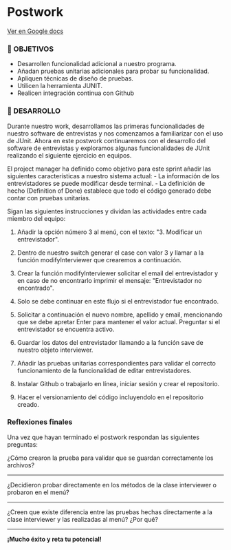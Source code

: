 # Postwork

[Ver en Google docs](https://docs.google.com/document/d/1hjAhgku2h0xnTDKSEA2dBWyz51G8g44runt4SRp4ctw/edit?usp=sharing)

### 🎯 OBJETIVOS

- Desarrollen funcionalidad adicional a nuestro programa.
- Añadan pruebas unitarias adicionales para probar su funcionalidad.
- Apliquen técnicas de diseño de pruebas.
- Utilicen la herramienta JUNIT. 
- Realicen integración continua con Github

### 🚀 DESARROLLO

Durante nuestro work, desarrollamos las primeras funcionalidades de nuestro software de entrevistas  y nos comenzamos a familiarizar con el uso de JUnit. Ahora en este postwork continuaremos con el desarrollo del software de entrevistas y exploramos algunas funcionalidades de JUnit realizando el siguiente ejercicio en equipos.

El project manager ha definido como objetivo para este sprint añadir las siguientes características a nuestro sistema actual:
    - La información de los entrevistadores se puede modificar desde terminal.
    - La definición de hecho (Definition of Done) establece que todo el código generado debe contar con pruebas unitarias.

Sigan las siguientes instrucciones y dividan las actividades entre cada miembro del equipo:

1. Añadir la opción número 3 al menú, con el texto: "3. Modificar un entrevistador". 

2. Dentro de nuestro switch generar el case con valor 3 y llamar a la función modifyInterviewer que crearemos a continuación.

3. Crear la función modifyInterviewer solicitar el email del entrevistador y en caso de no encontrarlo imprimir el mensaje:  "Entrevistador no encontrado".

4. Solo se debe continuar en este flujo si el entrevistador fue encontrado. 

5. Solicitar a continuación el nuevo nombre, apellido y email, mencionando que se debe apretar Enter para mantener el valor actual. Preguntar si el entrevistador se encuentra activo.

6. Guardar los datos del entrevistador llamando a la función save de nuestro objeto interviewer.

7. Añadir las pruebas unitarias correspondientes para validar el correcto funcionamiento de la funcionalidad de editar entrevistadores.

8. Instalar Github o trabajarlo en línea, iniciar sesión y crear el repositorio.

9. Hacer el versionamiento del código incluyendolo en el repositorio creado.

### Reflexiones finales 

Una vez que hayan terminado el postwork respondan las siguientes preguntas:

¿Cómo crearon la prueba para validar que se guardan correctamente los archivos?
_________________________________________________________________________________________________________________________________________________________________________________________________________________________________

¿Decidieron probar directamente en los métodos de la clase interviewer o probaron en el menú?
_________________________________________________________________________________________________________________________________________________________________________________________________________________________________

¿Creen que existe diferencia entre las pruebas hechas directamente a la clase interviewer y las realizadas al menú? ¿Por qué?
_________________________________________________________________________________________________________________________________________________________________________________________________________________________________

**¡Mucho éxito y reta tu potencial!**

